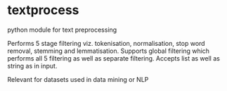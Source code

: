 textprocess
==========

python module for text preprocessing

Performs 5 stage filtering viz. tokenisation, normalisation, stop word removal, stemming and lemmatisation.
Supports global filtering which performs all 5 filtering as well as separate filtering.
Accepts list as well as string as in input.

Relevant for datasets used in data mining or NLP